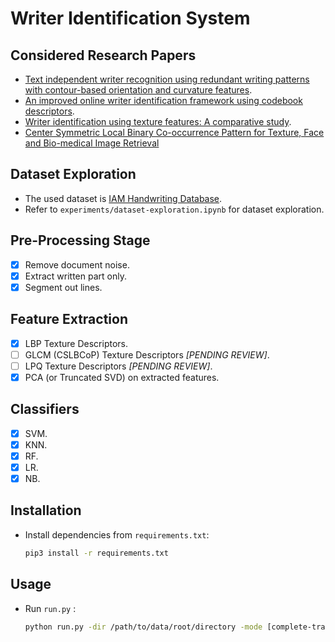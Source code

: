 # Writer Identification System

## Considered Research Papers
-   [Text independent writer recognition using redundant writing patterns with contour-based orientation and curvature features](https://drive.google.com/file/d/1bI3k3wCjC1TNK3C6hgXMy2W9TWHMXZff/view?usp=sharing).
-   [An improved online writer identification framework using codebook descriptors](https://drive.google.com/file/d/1VheUDrH_9d2-vJLz7tzTHsSrlb_EshG2/view?usp=sharing).
-   [Writer identification using texture features: A comparative study](https://drive.google.com/file/d/1MLogDf_XSJc4LUEn3ZI1WO1wnQVvl7jM/view?usp=sharing).
-   [Center Symmetric Local Binary Co-occurrence Pattern for Texture, Face and Bio-medical Image Retrieval](https://www.researchgate.net/publication/281559563_Center_Symmetric_Local_Binary_Co-occurrence_Pattern_for_Texture_Face_and_Bio-medical_Image_Retrieval)

## Dataset Exploration
-   The used dataset is [IAM Handwriting Database](https://fki.tic.heia-fr.ch/databases/iam-handwriting-database).
-   Refer to `experiments/dataset-exploration.ipynb` for dataset exploration.

## Pre-Processing Stage
-   [x] Remove document noise.
-   [x] Extract written part only.
-   [x] Segment out lines.

## Feature Extraction
-   [x] LBP Texture Descriptors.
-   [ ] GLCM (CSLBCoP) Texture Descriptors _[PENDING REVIEW]_.
-   [ ] LPQ Texture Descriptors _[PENDING REVIEW]_.
-   [X] PCA (or Truncated SVD) on extracted features.

## Classifiers
-   [x] SVM.
-   [x] KNN.
-   [x] RF.
-   [x] LR.
-   [x] NB.

## Installation

-   Install dependencies from `requirements.txt`:
    ```bash
    pip3 install -r requirements.txt
    ```

## Usage

-   Run `run.py` :
    ```bash
    python run.py -dir /path/to/data/root/directory -mode [complete-train | sampled-train | test]
    ```

